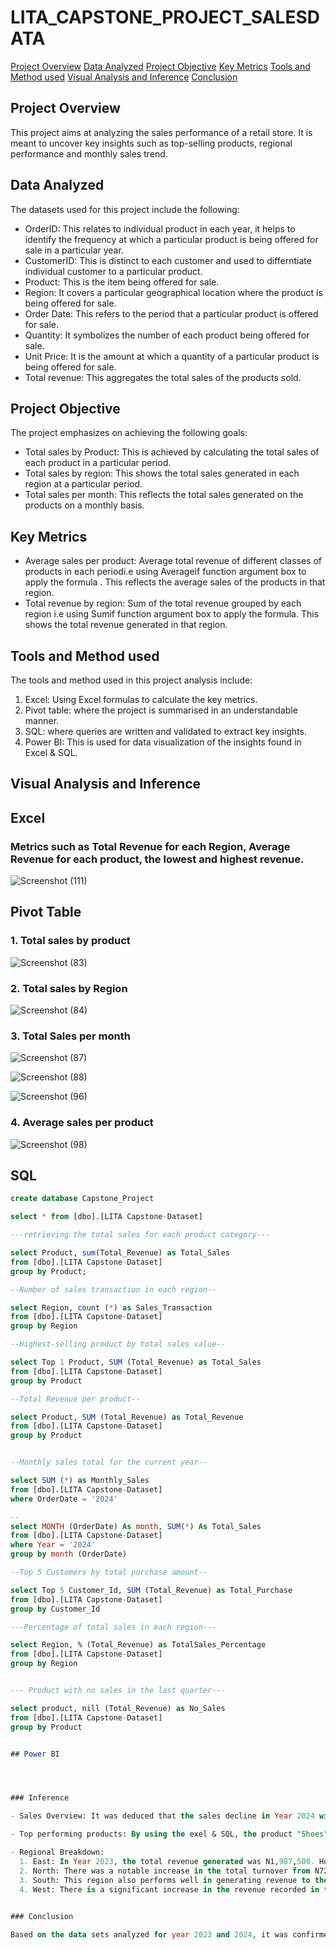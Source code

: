 # LITA_CAPSTONE_PROJECT_SALESDATA

[Project Overview](Project-Overview)
[Data Analyzed](Data-Analyzed)
[Project Objective](Project-Objective)
[Key Metrics](Key-Metrics)
[Tools and Method used](Tools-and-Method-used)
[Visual Analysis and Inference](Visual-Analysis-and-Inference)
[Conclusion](Conclusion)

## Project Overview

This project aims at analyzing the sales performance of a retail store. It is meant to uncover key insights such as top-selling products, regional performance and monthly sales trend.

## Data Analyzed

The datasets used for this project include the following:
- OrderID: This relates to individual product in each year, it helps to identify the frequency at which a particular product is being offered for sale in a particular year.
- CustomerID: This is distinct to each customer and used to differntiate individual customer to a particular product.
- Product: This is the item being offered for sale.
- Region: It covers a particular geographical location where the product is being offered for sale.
- Order Date: This refers to the period that a particular product is offered for sale.
- Quantity: It symbolizes the number of each product being offered for sale.
- Unit Price: It is the amount at which a quantity of a particular product is being offered for sale.
- Total revenue: This aggregates the total sales of the products sold.

## Project Objective

The project emphasizes on achieving the following goals:
- Total sales by Product: This is achieved by calculating the total sales of each product in a particular period.
- Total sales by region: This shows the total sales generated in each region at a particular period.
- Total sales per month: This reflects the total sales generated on the products on a monthly basis.

## Key Metrics

- Average sales per product: Average total revenue of different classes of products in each periodi.e using Averageif function argument box to apply the formula . This reflects the average sales of the products in that region.
- Total revenue by region: Sum of the total revenue grouped by each region i.e using Sumif function argument box to apply the formula. This shows the total revenue generated in that region.

## Tools and Method used

The tools and method used in this project analysis include:
1. Excel: Using Excel formulas to calculate the key metrics.
2. Pivot table: where the project is summarised in an understandable manner.
3. SQL: where queries are written and validated to extract key insights.
4. Power BI: This is used for data visualization of the insights found in Excel & SQL.

## Visual Analysis and Inference

## Excel 
### Metrics such as Total Revenue for each Region, Average Revenue for each product, the lowest and highest revenue.

![Screenshot (111)](https://github.com/user-attachments/assets/1761b434-a2b9-4078-bcef-5084aa01744a)

## Pivot Table

### 1. Total sales by product

![Screenshot (83)](https://github.com/user-attachments/assets/a26ffc45-99e0-453c-9fbe-89211cc05043)

### 2. Total sales by Region

![Screenshot (84)](https://github.com/user-attachments/assets/ac27b920-98d7-4b25-9eab-22aef8e55977)

### 3. Total Sales per month

![Screenshot (87)](https://github.com/user-attachments/assets/0b793aed-6a46-4fc4-a898-036c3c09494b)

![Screenshot (88)](https://github.com/user-attachments/assets/900d9f1d-2537-4aed-89ab-3ed103d7b3c6)

![Screenshot (96)](https://github.com/user-attachments/assets/c1527c80-b187-4de6-8619-d35107387ebb)

### 4. Average sales per product

![Screenshot (98)](https://github.com/user-attachments/assets/5ec01ce0-eb2b-4e3d-8bd0-7c2796d18d94)

## SQL
``` SQL
create database Capstone_Project

select * from [dbo].[LITA Capstone-Dataset]

---retrieving the total sales for each product category---

select Product, sum(Total_Revenue) as Total_Sales
from [dbo].[LITA Capstone-Dataset]
group by Product;

--Number of sales transaction in each region--

select Region, count (*) as Sales_Transaction
from [dbo].[LITA Capstone-Dataset]
group by Region

--Highest-selling product by total sales value--

select Top 1 Product, SUM (Total_Revenue) as Total_Sales
from [dbo].[LITA Capstone-Dataset] 
group by Product

--Total Revenue per product--

select Product, SUM (Total_Revenue) as Total_Revenue
from [dbo].[LITA Capstone-Dataset] 
group by Product


--Monthly sales total for the current year--

select SUM (*) as Monthly_Sales
from [dbo].[LITA Capstone-Dataset] 
where OrderDate = '2024'

--
select MONTH (OrderDate) As month, SUM(*) As Total_Sales
from [dbo].[LITA Capstone-Dataset]  
where Year = '2024'
group by month (OrderDate)

--Top 5 Customers by total purchase amount--

select Top 5 Customer_Id, SUM (Total_Revenue) as Total_Purchase
from [dbo].[LITA Capstone-Dataset] 
group by Customer_Id

---Percentage of total sales in each region---

select Region, % (Total_Revenue) as TotalSales_Percentage
from [dbo].[LITA Capstone-Dataset]
group by Region


--- Product with no sales in the last quarter---

select product, nill (Total_Revenue) as No_Sales
from [dbo].[LITA Capstone-Dataset]
group by Product


## Power BI




### Inference

- Sales Overview: It was deduced that the sales decline in Year 2024 with N562,500 lower than the revenue for the year 2023. There are many factors that might have caused the decline in revenue, it can be that there was a change in customer taste, rise of competition and this has to be addressed by having sales promotion and avertisement to increase the revenue.

- Top performing products: By using the exel & SQL, the product "Shoes" was considered to be the top performing product base on the total revenue it generated which is higher than the other products.

- Regional Breakdown:
  1. East: In Year 2023, the total revenue generated was N1,987,500. However, there was a significant decline in 2024 with th  total revenue coming down to N462,500 representing 62% decrease. This all in revenue may suggest increase in competitors, difficulty in maintaining sales and/or market contraction. This indicate a potential area of concern which requires immediate attention.
  2. North: There was a notable increase in the total turnover from N725,000 in Year 2023 to N1,225,000 in Year 2024 with 26% increase. The company should invest more products in this region to better boost the total revenue.
  3. South: This region also performs well in generating revenue to the company. However, there was a slight decrease in revenue generated as decrease of N175,000 was recorded representing 4% decrease. Thisis not a major challenge but the reason for the drop in revenue have to be investigate so as to maintan/increase the revenue in a subsequent year.
  4. West: There is a significant increase in the revenue recorded in this region as N637,500 increase was recorded in between 2023 & 2024. It might be that the company is a monopoly. This need to be maintain for the region to keep on recording increase in revenue.
  

### Conclusion

Based on the data sets analyzed for year 2023 and 2024, it was confirmed that the company recorded a declined revenue generation in South and most importantly East which need to be addressed so as to improve the total revenue in the future. The company is advised to do a market survey so as to understand the customers' preference, improve/maintain the product quality and make a strategy plan on how to deliver and capture the heart of the customers.




